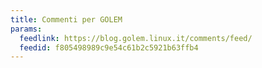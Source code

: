 ```yaml
---
title: Commenti per GOLEM
params:
  feedlink: https://blog.golem.linux.it/comments/feed/
  feedid: f805498989c9e54c61b2c5921b63ffb4
---
```

